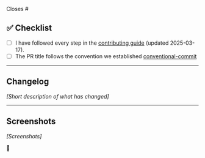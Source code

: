 Closes #<issue>

## ✅ Checklist

- [ ] I have followed every step in the
      [contributing guide](https://github.com/SlickYeet/create-tnt-stack/blob/main/CONTRIBUTING.md)
      (updated 2025-03-17).
- [ ] The PR title follows the convention we established
      [conventional-commit](https://www.conventionalcommits.org/en/v1.0.0/)

---

## Changelog

_[Short description of what has changed]_

---

## Screenshots

_[Screenshots]_

💯
